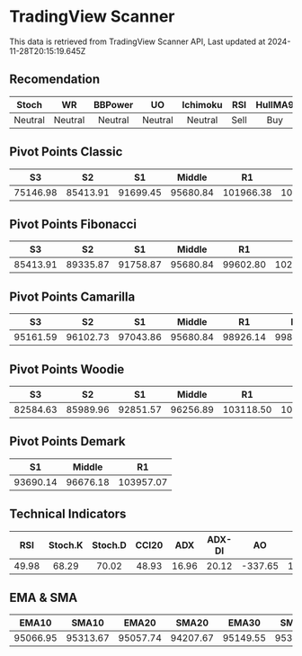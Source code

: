 # TradingView Scanner
This data is retrieved from TradingView Scanner API, Last updated at 2024-11-28T20:15:19.645Z

## Recomendation
| Stoch | WR | BBPower | UO | Ichimoku | RSI | HullMA9 |
| :---: | :---: | :---: | :---: | :---: | :---: | :---: |
| Neutral | Neutral | Neutral | Neutral | Neutral | Sell | Buy |

## Pivot Points Classic
| S3 | S2 | S1 | Middle | R1 | R2 | R3 |
| :---: | :---: | :---: | :---: | :---: | :---: | :---: |
| 75146.98 | 85413.91 | 91699.45 | 95680.84 | 101966.38 | 105947.77 | 116214.70 |

## Pivot Points Fibonacci
| S3 | S2 | S1 | Middle | R1 | R2 | R3 |
| :---: | :---: | :---: | :---: | :---: | :---: | :---: |
| 85413.91 | 89335.87 | 91758.87 | 95680.84 | 99602.80 | 102025.80 | 105947.77 |

## Pivot Points Camarilla
| S3 | S2 | S1 | Middle | R1 | R2 | R3 |
| :---: | :---: | :---: | :---: | :---: | :---: | :---: |
| 95161.59 | 96102.73 | 97043.86 | 95680.84 | 98926.14 | 99867.27 | 100808.41 |

## Pivot Points Woodie
| S3 | S2 | S1 | Middle | R1 | R2 | R3 |
| :---: | :---: | :---: | :---: | :---: | :---: | :---: |
| 82584.63 | 85989.96 | 92851.57 | 96256.89 | 103118.50 | 106523.82 | 113385.43 |

## Pivot Points Demark
| S1 | Middle | R1 |
| :---: | :---: | :---: |
| 93690.14 | 96676.18 | 103957.07 |

## Technical Indicators
| RSI | Stoch.K | Stoch.D | CCI20 | ADX | ADX-DI | AO | Mom | MACD | MACD | W.R | HullMA9 |
| :---: | :---: | :---: | :---: | :---: | :---: | :---: | :---: | :---: | :---: | :---: | :---: |
| 49.98 | 68.29 | 70.02 | 48.93 | 16.96 | 20.12 | -337.65 | 1581.21 | -102.58 | -305.19 | -31.80 | 95067.72 |

## EMA & SMA
| EMA10 | SMA10 | EMA20 | SMA20 | EMA30 | SMA30 | EMA50 | SMA50 | EMA100 | SMA100 | EMA200 | SMA200 |
| :---: | :---: | :---: | :---: | :---: | :---: | :---: | :---: | :---: | :---: | :---: | :---: |
| 95066.95 | 95313.67 | 95057.74 | 94207.67 | 95149.55 | 95306.49 | 94772.89 | 96310.15 | 91803.40 | 93353.91 | 85445.55 | 83104.96 |